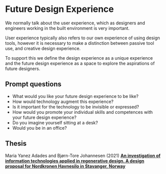 # Future Design Experience

We normally talk about the user experience, which as designers and engineers working in the built environment is very important.

User experience typically also refers to our own experience of using design tools, however it is necessary to make a distinction between passive tool use, and creative design experience.

To support this we define the design experience as a unique experience and the future design experience as a space to explore the aspirations of future designers.


## Prompt questions
* What would you like your future design experience to be like?
* How would technology augment this experience?
* Is it important for the technology to be invisible or expressed?
* How would you promote your individual skills and competences with your future design experience?
* Do you imagine yourself sitting at a desk?
* Would you be in an office?


[McGinley et. al, 2015]: https://www.researchgate.net/publication/282664175_MorphoCarve_Carving_Morphogenetic_Prototypes

## Thesis
Maria Yanez Adades and Bjørn-Tore Johannesen (2021) [**An investigation of information technologies applied in regenerative design. A design proposal for Nordkronen Havnesilo in Stavanger, Norway**](https://findit.dtu.dk/en/catalog/60f55d9bd9001d0162248997)
